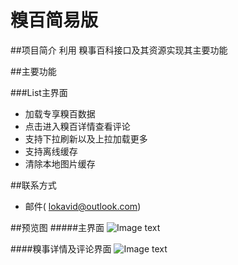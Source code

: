 糗百简易版
======

##项目简介
利用 糗事百科接口及其资源实现其主要功能


##主要功能

###List主界面

* 加载专享糗百数据
* 点击进入糗百详情查看评论
* 支持下拉刷新以及上拉加载更多
* 支持离线缓存
* 清除本地图片缓存


##联系方式

* 邮件( lokavid@outlook.com)

##预览图
#####主界面
![Image text](https://github.com/Lokavid/QiuBai/blob/master/ScreenShots/Home.png)

####糗事详情及评论界面
![Image text](https://github.com/Lokavid/QiuBai/blob/master/ScreenShots/comment.png)
